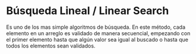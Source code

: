 # Búsqueda Lineal / Linear Search

Es uno de los mas simple algoritmos de búsqueda. En este método, cada elemento en un arreglo es validado de manera secuencial, empezando con el primer elemento hasta que algún valor sea igual al buscado o hasta que todos los elementos sean validados.
